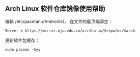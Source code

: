 
## Arch Linux 软件仓库镜像使用帮助

编辑 /etc/pacman.d/mirrorlist， 在文件的最顶端添加：
```
Server = https://mirror.nju.edu.cn/archlinux/$repo/os/$arch
```

更新软件包缓存：
```
sudo pacman -Syy
```
<!--
## Arch Linux Rollback Machine使用帮助

因为 Arch Linux 的软件仓库和 iso 列表是不维护旧版本的，在少数情况下可能会需要安装旧版本的软件或系统，
因此TUNA维护了一个[Arch Linux Rollback Machine](https://{{ site.arch_archive }}/)来满足这种情况。

Arch Linux Rollback Machine的使用方法请参照 [wiki](https://wiki.archlinux.org/index.php/Arch_Linux_Archive)。

**需要注意的是，TUNA的Rollback Machine的目录结构与wiki中的目录结构并不相同，配置时请自行替代。**
-->
